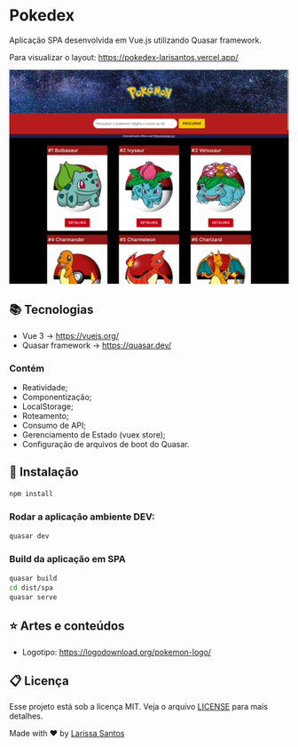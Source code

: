 # Pokedex

Aplicação SPA desenvolvida em Vue.js utilizando Quasar framework.

Para visualizar o layout: https://pokedex-larisantos.vercel.app/

![imagem](https://github.com/LariMoro20/PokemonApp/blob/main/appPoke2.png)

## :books: Tecnologias

- Vue 3 -> https://vuejs.org/
- Quasar framework -> https://quasar.dev/

### Contém 
- Reatividade;
- Componentização;
- LocalStorage;
- Roteamento;
- Consumo de API;
- Gerenciamento de Estado (vuex store);
- Configuração de arquivos de boot do Quasar.


## :hammer: Instalação

```bash
npm install
```

### Rodar a aplicação ambiente DEV:

```bash
quasar dev
```

### Build da aplicação em SPA

```bash
quasar build
cd dist/spa
quasar serve
```

## :star: Artes e conteúdos 
- Logotipo: https://logodownload.org/pokemon-logo/

## :clipboard: Licença
Esse projeto está sob a licença MIT. Veja o arquivo [LICENSE](LICENSE) para mais detalhes.

Made with :heart: by [Larissa Santos](https://larissa-santos.vercel.app/)

